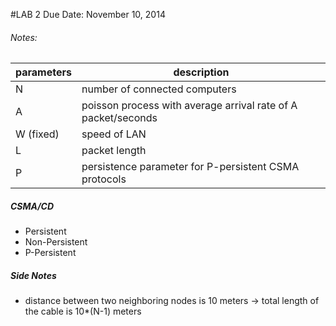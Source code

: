 #LAB 2
Due Date: November 10, 2014

###### Notes:
| parameters | description                                                   |
| ---------- | ------------------------------------------------------------- |
| N          | number of connected computers                                 |
| A          | poisson process with average arrival rate of A packet/seconds |
| W (fixed)  | speed of LAN                                                  |
| L          | packet length                                                 |
| P          | persistence parameter for P-persistent CSMA protocols         |

##### CSMA/CD
- Persistent
- Non-Persistent
- P-Persistent

##### Side Notes
- distance between two neighboring nodes is 10 meters
    -> total length of the cable is 10*(N-1) meters

